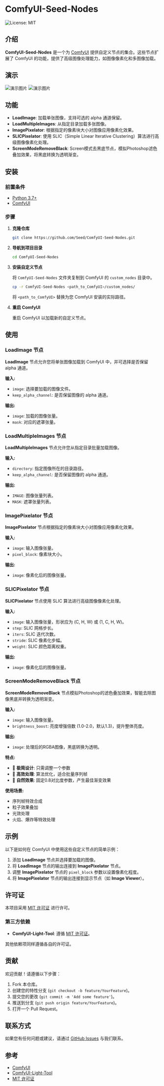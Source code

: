 # ComfyUI-Seed-Nodes

![License: MIT](https://img.shields.io/badge/License-MIT-yellow.svg)

## 介绍

**ComfyUI-Seed-Nodes** 是一个为 [ComfyUI](https://github.com/comfyanonymous/ComfyUI) 提供自定义节点的集合。这些节点扩展了 ComfyUI 的功能，提供了高级图像处理能力，如图像像素化和多图像加载。

## 演示
![演示图片](./images/单图像素化.png)
![演示图片](./images/批量像素化.png)

## 功能

- **LoadImage**: 加载单张图像，支持可选的 alpha 通道保留。
- **LoadMultipleImages**: 从指定目录加载多张图像。
- **ImagePixelator**: 根据指定的像素块大小对图像应用像素化效果。
- **SLICPixelator**: 使用 SLIC（Simple Linear Iterative Clustering）算法进行高级图像像素化处理。
- **ScreenModeRemoveBlack**: Screen模式去黑底节点，模拟Photoshop滤色叠加效果，将黑底转换为透明渐变。

## 安装

### 前置条件

- [Python 3.7+](https://www.python.org/downloads/)
- [ComfyUI](https://github.com/comfyanonymous/ComfyUI)

### 步骤

1. **克隆仓库**

   ```bash
   git clone https://github.com/Seed/ComfyUI-Seed-Nodes.git
   ```

2. **导航到项目目录**

   ```bash
   cd ComfyUI-Seed-Nodes
   ```

3. **安装自定义节点**

   将 `ComfyUI-Seed-Nodes` 文件夹复制到 ComfyUI 的 `custom_nodes` 目录中。

   ```bash
   cp -r ComfyUI-Seed-Nodes <path_to_ComfyUI>/custom_nodes/
   ```

   将 `<path_to_ComfyUI>` 替换为您 ComfyUI 安装的实际路径。

4. **重启 ComfyUI**

   重启 ComfyUI 以加载新的自定义节点。

## 使用

### LoadImage 节点

**LoadImage** 节点允许您将单张图像加载到 ComfyUI 中，并可选择是否保留 alpha 通道。

**输入:**
- `image`: 选择要加载的图像文件。
- `keep_alpha_channel`: 是否保留图像的 alpha 通道。

**输出:**
- `image`: 加载的图像张量。
- `mask`: 对应的遮罩张量。

### LoadMultipleImages 节点

**LoadMultipleImages** 节点允许您从指定目录批量加载图像。

**输入:**
- `directory`: 指定图像所在的目录路径。
- `keep_alpha_channel`: 是否保留图像的 alpha 通道。

**输出:**
- `IMAGE`: 图像张量列表。
- `MASK`: 遮罩张量列表。

### ImagePixelator 节点

**ImagePixelator** 节点根据指定的像素块大小对图像应用像素化效果。

**输入:**
- `image`: 输入图像张量。
- `pixel_block`: 像素块大小。

**输出:**
- `image`: 像素化后的图像张量。

### SLICPixelator 节点

**SLICPixelator** 节点使用 SLIC 算法进行高级图像像素化处理。

**输入:**
- `image`: 输入图像张量，形状应为 (C, H, W) 或 (1, C, H, W)。
- `step`: SLIC 网格步长。
- `iters`: SLIC 迭代次数。
- `stride`: SLIC 像素化步幅。
- `weight`: SLIC 颜色距离权重。

**输出:**
- `image`: 像素化后的图像张量。

### ScreenModeRemoveBlack 节点

**ScreenModeRemoveBlack** 节点模拟Photoshop的滤色叠加效果，智能去除图像黑底并转换为透明渐变。

**输入:**
- `image`: 输入图像张量。
- `brightness_boost`: 亮度增强倍数 (1.0-2.0，默认1.3)，提升整体亮度。

**输出:**
- `image`: 处理后的RGBA图像，黑底转换为透明。

**特点:**
- 🎯 **极简设计**: 只需调整一个参数
- 🚀 **高效处理**: 算法优化，适合批量序列帧
- 🎨 **自然效果**: 固定0.8对比度参数，产生最佳渐变效果

**使用场景:**
- 序列帧特效合成
- 粒子效果叠加
- 光效处理
- 火焰、爆炸等特效处理

## 示例

以下是如何在 ComfyUI 中使用这些自定义节点的简单示例：

1. 添加 **LoadImage** 节点并选择要加载的图像。
2. 将 **LoadImage** 节点的输出连接到 **ImagePixelator** 节点。
3. 调整 **ImagePixelator** 节点的 `pixel_block` 参数以设置像素化程度。
4. 将 **ImagePixelator** 节点的输出连接到显示节点（如 **Image Viewer**）。

## 许可证

本项目采用 [MIT 许可证](LICENSE) 进行许可。

### 第三方依赖

- **ComfyUI-Light-Tool**: 遵循 [MIT 许可证](LICENSE)。

其他依赖项同样遵循各自的许可证。

## 贡献

欢迎贡献！请遵循以下步骤：

1. Fork 本仓库。
2. 创建您的特性分支 (`git checkout -b feature/YourFeature`)。
3. 提交您的更改 (`git commit -m 'Add some feature'`)。
4. 推送到分支 (`git push origin feature/YourFeature`)。
5. 打开一个 Pull Request。

## 联系方式

如果您有任何问题或建议，请通过 [GitHub Issues](https://github.com/Seed/ComfyUI-Seed-Nodes/issues) 与我们联系。

## 参考

- [ComfyUI](https://github.com/comfyanonymous/ComfyUI)
- [ComfyUI-Light-Tool](https://github.com/ihmily/ComfyUI-Light-Tool)
- [MIT 许可证](https://opensource.org/licenses/MIT)
